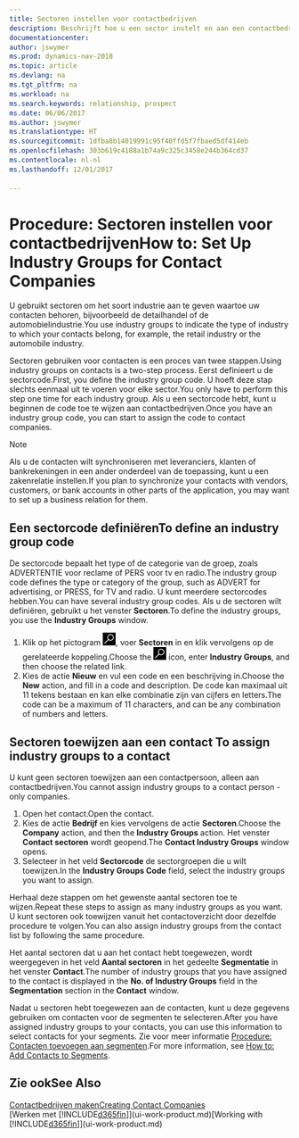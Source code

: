 ```yaml
---
title: Sectoren instellen voor contactbedrijven
description: Beschrijft hoe u een sector instelt en aan een contactbedrijf toewijst, bijvoorbeeld de detailhandel of de auto-industrie.
documentationcenter: 
author: jswymer
ms.prod: dynamics-nav-2018
ms.topic: article
ms.devlang: na
ms.tgt_pltfrm: na
ms.workload: na
ms.search.keywords: relationship, prospect
ms.date: 06/06/2017
ms.author: jswymer
ms.translationtype: HT
ms.sourcegitcommit: 1dfba8b14019991c95f40ffd5f7fbaed5df414eb
ms.openlocfilehash: 303b619c4188a1b74a9c325c3458e244b364cd37
ms.contentlocale: nl-nl
ms.lasthandoff: 12/01/2017

---
```

# <a name="how-to-set-up-industry-groups-for-contact-companies"></a><span data-ttu-id="f0912-103">Procedure: Sectoren instellen voor contactbedrijven</span><span class="sxs-lookup"><span data-stu-id="f0912-103">How to: Set Up Industry Groups for Contact Companies</span></span>
<span data-ttu-id="f0912-104">U gebruikt sectoren om het soort industrie aan te geven waartoe uw contacten behoren, bijvoorbeeld de detailhandel of de automobielindustrie.</span><span class="sxs-lookup"><span data-stu-id="f0912-104">You use industry groups to indicate the type of industry to which your contacts belong, for example, the retail industry or the automobile industry.</span></span>

<span data-ttu-id="f0912-105">Sectoren gebruiken voor contacten is een proces van twee stappen.</span><span class="sxs-lookup"><span data-stu-id="f0912-105">Using industry groups on contacts is a two-step process.</span></span> <span data-ttu-id="f0912-106">Eerst definieert u de sectorcode.</span><span class="sxs-lookup"><span data-stu-id="f0912-106">First, you define the industry group code.</span></span> <span data-ttu-id="f0912-107">U hoeft deze stap slechts eenmaal uit te voeren voor elke sector.</span><span class="sxs-lookup"><span data-stu-id="f0912-107">You only have to perform this step one time for each industry group.</span></span> <span data-ttu-id="f0912-108">Als u een sectorcode hebt, kunt u beginnen de code toe te wijzen aan contactbedrijven.</span><span class="sxs-lookup"><span data-stu-id="f0912-108">Once you have an industry group code, you can start to assign the code to contact companies.</span></span>

> [!NOTE]  
>   <span data-ttu-id="f0912-109">Als u de contacten wilt synchroniseren met leveranciers, klanten of bankrekeningen in een ander onderdeel van de toepassing, kunt u een zakenrelatie instellen.</span><span class="sxs-lookup"><span data-stu-id="f0912-109">If you plan to synchronize your contacts with vendors, customers, or bank accounts in other parts of the application, you may want to set up a business relation for them.</span></span>

## <a name="to-define-an-industry-group-code"></a><span data-ttu-id="f0912-110">Een sectorcode definiëren</span><span class="sxs-lookup"><span data-stu-id="f0912-110">To define an industry group code</span></span>
<span data-ttu-id="f0912-111">De sectorcode bepaalt het type of de categorie van de groep, zoals ADVERTENTIE voor reclame of PERS voor tv en radio.</span><span class="sxs-lookup"><span data-stu-id="f0912-111">The industry group code defines the type or category of the group, such as ADVERT for advertising, or PRESS, for TV and radio.</span></span> <span data-ttu-id="f0912-112">U kunt meerdere sectorcodes hebben.</span><span class="sxs-lookup"><span data-stu-id="f0912-112">You can have several industry group codes.</span></span> <span data-ttu-id="f0912-113">Als u de sectoren wilt definiëren, gebruikt u het venster **Sectoren**.</span><span class="sxs-lookup"><span data-stu-id="f0912-113">To define the industry groups, you use the **Industry Groups** window.</span></span>

1. <span data-ttu-id="f0912-114">Klik op het pictogram ![Zoeken naar pagina of rapport](media/ui-search/search_small.png "pictogram Zoeken naar pagina of rapport"), voer **Sectoren** in en klik vervolgens op de gerelateerde koppeling.</span><span class="sxs-lookup"><span data-stu-id="f0912-114">Choose the ![Search for Page or Report](media/ui-search/search_small.png "Search for Page or Report icon") icon, enter **Industry Groups**, and then choose the related link.</span></span>
2. <span data-ttu-id="f0912-115">Kies de actie **Nieuw** en vul een code en een beschrijving in.</span><span class="sxs-lookup"><span data-stu-id="f0912-115">Choose the **New** action, and fill in a code and description.</span></span> <span data-ttu-id="f0912-116">De code kan maximaal uit 11 tekens bestaan en kan elke combinatie zijn van cijfers en letters.</span><span class="sxs-lookup"><span data-stu-id="f0912-116">The code can be a maximum of 11 characters, and can be any combination of numbers and letters.</span></span>

## <span data-ttu-id="f0912-117"><a name="AssignIndustryGroupContact">Sectoren toewijzen aan een contact</a></span><span class="sxs-lookup"><span data-stu-id="f0912-117"><a name="AssignIndustryGroupContact"></a> To assign industry groups to a contact</span></span>
<span data-ttu-id="f0912-118">U kunt geen sectoren toewijzen aan een contactpersoon, alleen aan contactbedrijven.</span><span class="sxs-lookup"><span data-stu-id="f0912-118">You cannot assign industry groups to a contact person - only companies.</span></span>

1. <span data-ttu-id="f0912-119">Open het contact.</span><span class="sxs-lookup"><span data-stu-id="f0912-119">Open the contact.</span></span>
2. <span data-ttu-id="f0912-120">Kies de actie **Bedrijf** en kies vervolgens de actie **Sectoren**.</span><span class="sxs-lookup"><span data-stu-id="f0912-120">Choose the **Company** action, and then the **Industry Groups** action.</span></span> <span data-ttu-id="f0912-121">Het venster **Contact sectoren** wordt geopend.</span><span class="sxs-lookup"><span data-stu-id="f0912-121">The **Contact Industry Groups** window opens.</span></span>
3. <span data-ttu-id="f0912-122">Selecteer in het veld **Sectorcode** de sectorgroepen die u wilt toewijzen.</span><span class="sxs-lookup"><span data-stu-id="f0912-122">In the **Industry Groups Code** field, select the industry groups you want to assign.</span></span>

<span data-ttu-id="f0912-123">Herhaal deze stappen om het gewenste aantal sectoren toe te wijzen.</span><span class="sxs-lookup"><span data-stu-id="f0912-123">Repeat these steps to assign as many industry groups as you want.</span></span> <span data-ttu-id="f0912-124">U kunt sectoren ook toewijzen vanuit het contactoverzicht door dezelfde procedure te volgen.</span><span class="sxs-lookup"><span data-stu-id="f0912-124">You can also assign industry groups from the contact list by following the same procedure.</span></span>

<span data-ttu-id="f0912-125">Het aantal sectoren dat u aan het contact hebt toegewezen, wordt weergegeven in het veld **Aantal sectoren** in het gedeelte **Segmentatie** in het venster **Contact**.</span><span class="sxs-lookup"><span data-stu-id="f0912-125">The number of industry groups that you have assigned to the contact is displayed in the **No. of Industry Groups** field in the **Segmentation** section in the **Contact** window.</span></span>

<span data-ttu-id="f0912-126">Nadat u sectoren hebt toegewezen aan de contacten, kunt u deze gegevens gebruiken om contacten voor de segmenten te selecteren.</span><span class="sxs-lookup"><span data-stu-id="f0912-126">After you have assigned industry groups to your contacts, you can use this information to select contacts for your segments.</span></span> <span data-ttu-id="f0912-127">Zie voor meer informatie [Procedure: Contacten toevoegen aan segmenten](marketing-add-contact-segment.md).</span><span class="sxs-lookup"><span data-stu-id="f0912-127">For more information, see [How to: Add Contacts to Segments](marketing-add-contact-segment.md).</span></span>

## <a name="see-also"></a><span data-ttu-id="f0912-128">Zie ook</span><span class="sxs-lookup"><span data-stu-id="f0912-128">See Also</span></span>
[<span data-ttu-id="f0912-129">Contactbedrijven maken</span><span class="sxs-lookup"><span data-stu-id="f0912-129">Creating Contact Companies</span></span>](marketing-create-contact-companies.md)  
<span data-ttu-id="f0912-130">[Werken met [!INCLUDE[d365fin](includes/d365fin_md.md)]](ui-work-product.md)</span><span class="sxs-lookup"><span data-stu-id="f0912-130">[Working with [!INCLUDE[d365fin](includes/d365fin_md.md)]](ui-work-product.md)</span></span>

